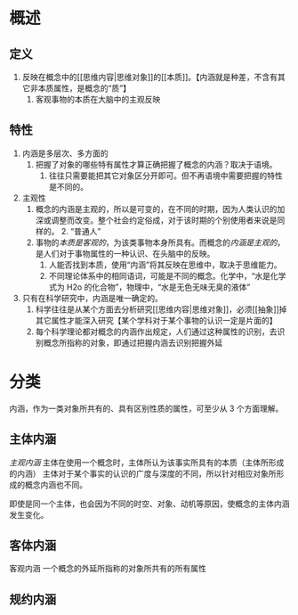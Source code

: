 # 概述
## 定义
1. 反映在概念中的[[思维内容|思维对象]]的[[本质]]。【内涵就是种差，不含有其它非本质属性，是概念的“质”】
	1. 客观事物的本质在大脑中的主观反映
## 特性
1. 内涵是多层次、多方面的
	1. 把握了对象的哪些特有属性才算正确把握了概念的内涵？取决于语境。
		1. 往往只需要能把其它对象区分开即可。但不再语境中需要把握的特性是不同的。
2. 主观性
	1. 概念的内涵是主观的，所以是可变的，在不同的时期，因为人类认识的加深或调整而改变。整个社会约定俗成，对于该时期的个别使用者来说是同样的。
		2. “普通人”
	2. 事物的*本质是客观的*，为该类事物本身所具有。而概念的*内涵是主观的*，是人们对于事物属性的一种认识、在头脑中的反映。
		1. 人能否找到本质，使用“内涵”将其反映在思维中，取决于思维能力。
		2. 不同理论体系中的相同语词，可能是不同的概念。化学中，“水是化学式为 H2o 的化合物”，物理中，“水是无色无味无臭的液体”
3. 只有在科学研究中，内涵是唯一确定的。
	1. 科学往往是从某个方面去分析研究[[思维内容|思维对象]]，必须[[抽象]]掉其它属性才能深入研究【某个学科对于某个事物的认识一定是片面的】
	2. 每个科学理论都对概念的内涵作出规定，人们通过这种属性的识别，去识别概念所指称的对象，即通过把握内涵去识别把握外延
# 分类
内涵，作为一类对象所共有的、具有区别性质的属性，可至少从 3 个方面理解。
## 主体内涵
*主观内涵*
主体在使用一个概念时，主体所认为该事实所具有的本质（主体所形成的内涵）
主体对于某个事实的认识的广度与深度的不同，所以针对相应对象所形成的概念内涵也不同。

即使是同一个主体，也会因为不同的时空、对象、动机等原因，使概念的主体内涵发生变化。
## 客体内涵
客观内涵
一个概念的外延所指称的对象所共有的所有属性
## 规约内涵
